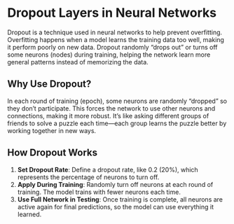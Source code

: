 # Dropout Layers in Neural Networks

Dropout is a technique used in neural networks to help prevent overfitting. Overfitting happens when a model learns the training data too well, making it perform poorly on new data. Dropout randomly “drops out” or turns off some neurons (nodes) during training, helping the network learn more general patterns instead of memorizing the data.

## Why Use Dropout?
In each round of training (epoch), some neurons are randomly “dropped” so they don’t participate. This forces the network to use other neurons and connections, making it more robust. It’s like asking different groups of friends to solve a puzzle each time—each group learns the puzzle better by working together in new ways.

## How Dropout Works
1. **Set Dropout Rate**: Define a dropout rate, like 0.2 (20%), which represents the percentage of neurons to turn off.
2. **Apply During Training**: Randomly turn off neurons at each round of training. The model trains with fewer neurons each time.
3. **Use Full Network in Testing**: Once training is complete, all neurons are active again for final predictions, so the model can use everything it learned.
